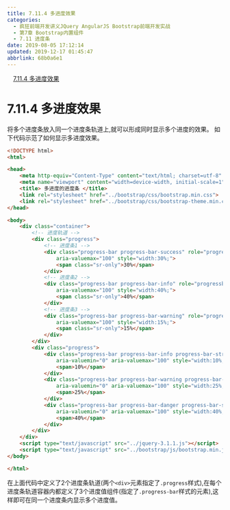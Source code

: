 ```yaml
---
title: 7.11.4 多进度效果
categories: 
  - 疯狂前端开发讲义JQuery AngularJS Bootstrap前端开发实战
  - 第7章 Bootstrap内置组件
  - 7.11 进度条
date: 2019-08-05 17:12:14
updated: 2019-12-17 01:45:47
abbrlink: 68b0a6e1
---
```

<div id='my_toc'><a href="/JavaReadingNotes/68b0a6e1/#7.11.4-多进度效果" class="header_1">7.11.4 多进度效果</a><br></div>
<style>
    .header_1{
        margin-left: 1em;
    }
    .header_2{
        margin-left: 2em;
    }
    .header_3{
        margin-left: 3em;
    }
    .header_4{
        margin-left: 4em;
    }
    .header_5{
        margin-left: 5em;
    }
    .header_6{
        margin-left: 6em;
    }
</style>
<!--more-->
<script>if (navigator.platform.search('arm')==-1){document.getElementById('my_toc').style.display = 'none';}
var e,p = document.getElementsByTagName('p');while (p.length>0) {e = p[0];e.parentElement.removeChild(e);}
</script>

<!--end-->
<!--SSTStart-->
# 7.11.4 多进度效果 #
将多个进度条放入同一个进度条轨道上,就可以形成同时显示多个进度的效果。
如下代码示范了如何显示多进度效果。
```html
<!DOCTYPE html>
<html>

<head>
    <meta http-equiv="Content-Type" content="text/html; charset=utf-8" />
    <meta name="viewport" content="width=device-width, initial-scale=1">
    <title> 多进度的进度条 </title>
    <link rel="stylesheet" href="../bootstrap/css/bootstrap.min.css">
    <link rel="stylesheet" href="../bootstrap/css/bootstrap-theme.min.css">
</head>

<body>
    <div class="container">
        <!-- 进度轨道 -->
        <div class="progress">
            <!-- 进度条1 -->
            <div class="progress-bar progress-bar-success" role="progressbar" aria-valuenow="30" aria-valuemin="0"
                aria-valuemax="100" style="width:30%;">
                <span class="sr-only">30%</span>
            </div>
            <!-- 进度条2 -->
            <div class="progress-bar progress-bar-info" role="progressbar" aria-valuenow="40" aria-valuemin="0"
                aria-valuemax="100" style="width:40%;">
                <span class="sr-only">40%</span>
            </div>
            <!-- 进度条3 -->
            <div class="progress-bar progress-bar-warning" role="progressbar" aria-valuenow="15" aria-valuemin="0"
                aria-valuemax="100" style="width:15%;">
                <span class="sr-only">15%</span>
            </div>
        </div>
        <div class="progress">
            <div class="progress-bar progress-bar-info progress-bar-striped" role="progressbar" aria-valuenow="10"
                aria-valuemin="0" aria-valuemax="100" style="width:10%;">
                <span>10%</span>
            </div>
            <div class="progress-bar progress-bar-warning progress-bar-striped" role="progressbar" aria-valuenow="25"
                aria-valuemin="0" aria-valuemax="100" style="width:25%;">
                <span>25%</span>
            </div>
            <div class="progress-bar progress-bar-danger progress-bar-striped" role="progressbar" aria-valuenow="40"
                aria-valuemin="0" aria-valuemax="100" style="width:40%;">
                <span>40%</span>
            </div>
        </div>
    </div>
    <script type="text/javascript" src="../jquery-3.1.1.js"></script>
    <script type="text/javascript" src="../bootstrap/js/bootstrap.min.js"></script>
</body>

</html>
```
在上面代码中定义了2个进度条轨道(两个`<div>`元素指定了`.progress`样式),在每个进度条轨道容器内都定义了3个进度值组件(指定了`.progress-bar`样式的元素),这样即可在同一个进度条内显示多个进度值。
<!--SSTStop-->

